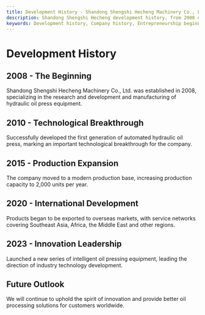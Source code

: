 ```yaml
---
title: Development History - Shandong Shengshi Hecheng Machinery Co., Ltd.
description: Shandong Shengshi Hecheng development history, from 2008 entrepreneurship to 2023 innovation leadership, focusing on hydraulic oil press equipment R&D and manufacturing, technological breakthroughs, production expansion, internationalization development, innovation leadership.
keywords: Development history, Company history, Entrepreneurship beginning, Technological breakthrough, Production expansion, Internationalization development, Innovation leadership, Shandong Shengshi Hecheng history, Oil press development history, Enterprise development history
---
```


# Development History

## 2008 - The Beginning

Shandong Shengshi Hecheng Machinery Co., Ltd. was established in 2008, specializing in the research and development and manufacturing of hydraulic oil press equipment.

## 2010 - Technological Breakthrough

Successfully developed the first generation of automated hydraulic oil press, marking an important technological breakthrough for the company.

## 2015 - Production Expansion

The company moved to a modern production base, increasing production capacity to 2,000 units per year.

## 2020 - International Development

Products began to be exported to overseas markets, with service networks covering Southeast Asia, Africa, the Middle East and other regions.

## 2023 - Innovation Leadership

Launched a new series of intelligent oil pressing equipment, leading the direction of industry technology development.

## Future Outlook

We will continue to uphold the spirit of innovation and provide better oil processing solutions for customers worldwide.
